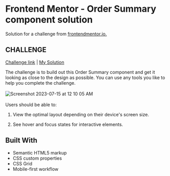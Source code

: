 # Frontend Mentor - Order Summary component solution

Solution for a challenge from [frontendmentor.io.](https://www.frontendmentor.io/home)

## CHALLENGE

[Challenge link](https://www.frontendmentor.io/challenges/order-summary-component-QlPmajDUj) | [My Solution](https://poko91.github.io/Frontend-Mentor-Challenges/Order-summary-component/)

The challenge is to build out this Order Summary component and get it looking as close to the design as possible. You can use any tools you like to help you complete the challenge.
\
\
![Screenshot 2023-07-15 at 12 10 05 AM](https://github.com/poko91/Frontend-Mentor-Challenges/assets/82212882/3d06f3c7-03ac-4741-9ad8-ce5cffbd8c71)
\
\
Users should be able to:

1. View the optimal layout depending on their device's screen size.

2. See hover and focus states for interactive elements.

## Built With

- Semantic HTML5 markup
- CSS custom properties
- CSS Grid
- Mobile-first workflow
